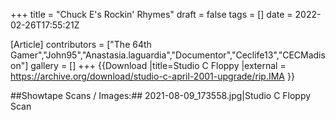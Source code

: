+++
title = "Chuck E's Rockin' Rhymes"
draft = false
tags = []
date = 2022-02-26T17:55:21Z

[Article]
contributors = ["The 64th Gamer","John95","Anastasia.laguardia","Documentor","Ceclife13","CECMadison"]
gallery = []
+++
{{Download
|title=Studio C Floppy
|external = https://archive.org/download/studio-c-april-2001-upgrade/rip.IMA
}}

##Showtape Scans / Images:##
<gallery>
2021-08-09_173558.jpg|Studio C Floppy Scan
</gallery>